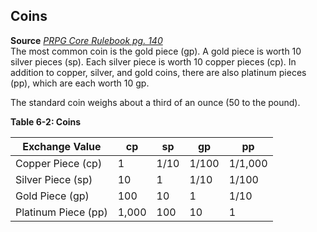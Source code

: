## Coins

**Source** [_PRPG Core Rulebook pg. 140_](http://paizo.com/pathfinderRPG/v5748btpy88yj)  
The most common coin is the gold piece (gp). A gold piece is worth 10 silver pieces (sp). Each silver piece is worth 10 copper pieces (cp). In addition to copper, silver, and gold coins, there are also platinum pieces (pp), which are each worth 10 gp.  
  
The standard coin weighs about a third of an ounce (50 to the pound).

**Table 6-2: Coins**

|**Exchange Value**|**cp**|**sp**|**gp**|**pp**|
|---|---|---|---|---|
|Copper Piece (cp)|1|1/10|1/100|1/1,000|
|Silver Piece (sp)|10|1|1/10|1/100|
|Gold Piece (gp)|100|10|1|1/10|
|Platinum Piece (pp)|1,000|100|10|1|

